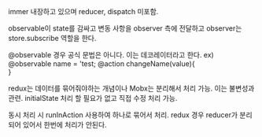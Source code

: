 immer 내장하고 있으며 reducer, dispatch 미포함.

observable이 state를 감싸고 변동 사항을 observer 측에 전달하고
observer는 store.subscribe 역할을 한다.

@observable 경우 공식 문법은 아니다. 이는 데코레이터라고 한다.
ex) 
@observable name = 'test;
@action
changeName(value){  
}

redux는 데이터를 묶어줘야하는 개념이나 Mobx는 분리해서 처리 가능.
이는 불변성과 관련.
initialState 처리 할 필요가 없고
직접 수정 처리 가능.

동시 처리 시 runInAction 사용하여
하나로 묶어서 처리.
redux 경우 reducer가 분리되어 있어서 한번에 처리가 안된다.
